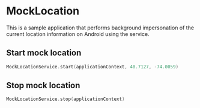 # MockLocation
This is a sample application that performs background impersonation of the current location information on Android using the service.

## Start mock location
```kotlin
MockLocationService.start(applicationContext, 40.7127, -74.0059)
```

## Stop mock location
```kotlin
MockLocationService.stop(applicationContext)
```

